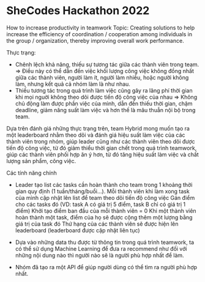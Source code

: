 # SheCodes Hackathon 2022
How to increase productivity in teamwork 
Topic: Creating solutions to help increase the efficiency of coordination / cooperation among individuals in the group / organization, thereby improving overall work performance.

Thực trạng: 
  - Chênh lệch khả năng, thiếu sự tương tác giữa các thành viên trong team. => Điều này có thể dẫn đến việc khối lượng công việc không đồng nhất giữa các thành viên, người làm ít, người làm nhiều, hoặc người không làm, nhưng kết quả cả nhóm làm là như nhau. 
  - Thiếu tương tác trong quá trình làm việc cũng gây ra lãng phí thời gian khi mọi nguời không theo dõi được tiến độ công việc của nhau => Không chủ động làm được phần việc của mình, dẫn đến thiếu thời gian, chậm deadline, giảm năng suất làm việc và hơn thế là mâu thuẫn nội bộ trong team. 

Dựa trên đánh giá những thực trạng trên, team Hybrid mong muốn tạo ra một leaderboard nhằm theo dõi và đánh giá hiệu suất làm việc của các thành viên trong nhóm, giúp leader cũng như các thành viên theo dõi được tiến độ công việc, từ đó giảm thiểu thời gian chết trong quá trình teamwork, giúp các thành viên phối hợp ăn ý hơn, từ đó tăng hiệu suất làm việc và chất lượng sản phẩm, công việc.

Các tính năng chính
  - Leader tạo list các tasks cần hoàn thành cho team  trong 1 khoảng thời gian quy định  (1 tuần/tháng/buổi…). Mỗi thành viên khi làm xong task của mình cập nhật lên list để team theo dõi tiến độ công việc
    Gán điểm cho các tasks đó (VD: task A có giá trị 5 điểm, task B chỉ có giá trị 1 điểm)
    Khởi tạo điểm ban đầu của mỗi thành viên = 0
    Khi một thành viên hoàn thành một task, điểm của họ sẽ được cộng thêm một lượng bằng giá trị của task đó
    Thứ hạng của các thành viên sẽ được hiện lên leaderboard (leaderboard được cập nhật liên tục)
    
- Dựa vào những data thu được từ thông tin trong quá trình teamwork, ta có thể sử dụng Machine Learning để đưa ra recommend như đối với những nội dung nào thì người nào sẽ là người phù hợp nhất để làm. 

 - Nhóm đã tạo ra một API để giúp người dùng có thể tìm ra người phù hợp nhất.

